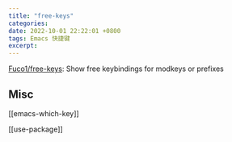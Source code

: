 ```yaml
---
title: "free-keys"
categories: 
date: 2022-10-01 22:22:01 +0800
tags: Emacs 快捷键
excerpt: 
---
```


[Fuco1/free-keys](https://github.com/Fuco1/free-keys): Show free keybindings for modkeys or prefixes







## Misc

[[emacs-which-key]]

[[use-package]]


